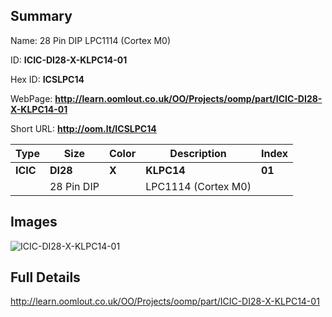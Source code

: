 

## Summary
 
Name:  28 Pin DIP LPC1114 (Cortex M0) 

ID: __ICIC-DI28-X-KLPC14-01__

Hex ID: __ICSLPC14__

WebPage: __http://learn.oomlout.co.uk/OO/Projects/oomp/part/ICIC-DI28-X-KLPC14-01__

Short URL: __http://oom.lt/ICSLPC14__


| Type   | Size   | Color   | Description   | Index   |    
| ----- | ------   | ------   | -----   | ----   |    
| __ICIC__   					| __DI28__   					| __X__    						| __KLPC14__    					| __01__ |    
| 		| 28 Pin DIP	| 		| LPC1114 (Cortex M0)	| 	|

## Images
![ICIC-DI28-X-KLPC14-01](http://oomlout.com/oomp-gen/parts/ICIC-DI28-X-KLPC14-01/ICIC-DI28-X-KLPC14-01_420.jpg)

## Full Details

 http://learn.oomlout.co.uk/OO/Projects/oomp/part/ICIC-DI28-X-KLPC14-01

